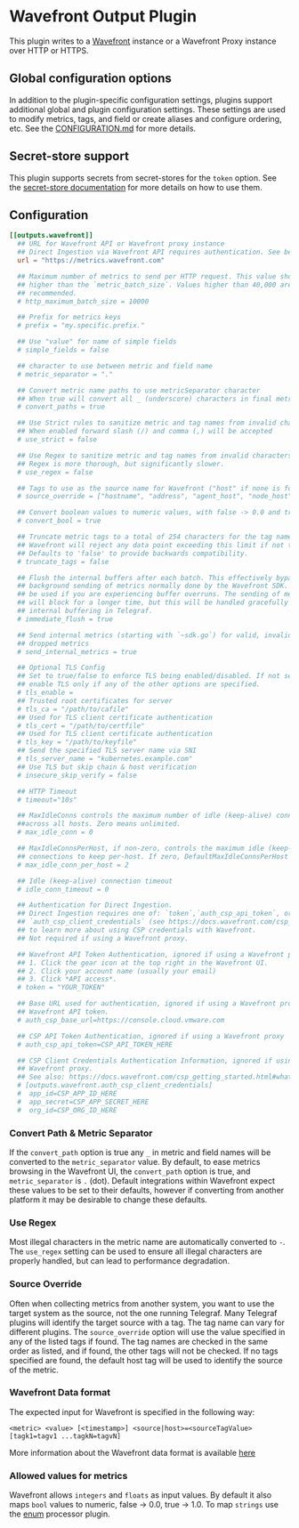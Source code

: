 # Wavefront Output Plugin

This plugin writes to a [Wavefront](https://www.wavefront.com) instance or a
Wavefront Proxy instance over HTTP or HTTPS.

## Global configuration options <!-- @/docs/includes/plugin_config.md -->

In addition to the plugin-specific configuration settings, plugins support
additional global and plugin configuration settings. These settings are used to
modify metrics, tags, and field or create aliases and configure ordering, etc.
See the [CONFIGURATION.md][CONFIGURATION.md] for more details.

[CONFIGURATION.md]: ../../../docs/CONFIGURATION.md#plugins

## Secret-store support

This plugin supports secrets from secret-stores for the `token` option.
See the [secret-store documentation][SECRETSTORE] for more details on how
to use them.

[SECRETSTORE]: ../../../docs/CONFIGURATION.md#secret-store-secrets

## Configuration

```toml @sample.conf
[[outputs.wavefront]]
  ## URL for Wavefront API or Wavefront proxy instance
  ## Direct Ingestion via Wavefront API requires authentication. See below.
  url = "https://metrics.wavefront.com"

  ## Maximum number of metrics to send per HTTP request. This value should be
  ## higher than the `metric_batch_size`. Values higher than 40,000 are not
  ## recommended.
  # http_maximum_batch_size = 10000

  ## Prefix for metrics keys
  # prefix = "my.specific.prefix."

  ## Use "value" for name of simple fields
  # simple_fields = false

  ## character to use between metric and field name
  # metric_separator = "."

  ## Convert metric name paths to use metricSeparator character
  ## When true will convert all _ (underscore) characters in final metric name.
  # convert_paths = true

  ## Use Strict rules to sanitize metric and tag names from invalid characters
  ## When enabled forward slash (/) and comma (,) will be accepted
  # use_strict = false

  ## Use Regex to sanitize metric and tag names from invalid characters
  ## Regex is more thorough, but significantly slower.
  # use_regex = false

  ## Tags to use as the source name for Wavefront ("host" if none is found)
  # source_override = ["hostname", "address", "agent_host", "node_host"]

  ## Convert boolean values to numeric values, with false -> 0.0 and true -> 1.0
  # convert_bool = true

  ## Truncate metric tags to a total of 254 characters for the tag name value
  ## Wavefront will reject any data point exceeding this limit if not truncated
  ## Defaults to 'false' to provide backwards compatibility.
  # truncate_tags = false

  ## Flush the internal buffers after each batch. This effectively bypasses the
  ## background sending of metrics normally done by the Wavefront SDK. This can
  ## be used if you are experiencing buffer overruns. The sending of metrics
  ## will block for a longer time, but this will be handled gracefully by
  ## internal buffering in Telegraf.
  # immediate_flush = true

  ## Send internal metrics (starting with `~sdk.go`) for valid, invalid, and
  ## dropped metrics
  # send_internal_metrics = true

  ## Optional TLS Config
  ## Set to true/false to enforce TLS being enabled/disabled. If not set,
  ## enable TLS only if any of the other options are specified.
  # tls_enable =
  ## Trusted root certificates for server
  # tls_ca = "/path/to/cafile"
  ## Used for TLS client certificate authentication
  # tls_cert = "/path/to/certfile"
  ## Used for TLS client certificate authentication
  # tls_key = "/path/to/keyfile"
  ## Send the specified TLS server name via SNI
  # tls_server_name = "kubernetes.example.com"
  ## Use TLS but skip chain & host verification
  # insecure_skip_verify = false

  ## HTTP Timeout
  # timeout="10s"

  ## MaxIdleConns controls the maximum number of idle (keep-alive) connections
  ##across all hosts. Zero means unlimited.
  # max_idle_conn = 0

  ## MaxIdleConnsPerHost, if non-zero, controls the maximum idle (keep-alive)
  ## connections to keep per-host. If zero, DefaultMaxIdleConnsPerHost is used.
  # max_idle_conn_per_host = 2

  ## Idle (keep-alive) connection timeout
  # idle_conn_timeout = 0

  ## Authentication for Direct Ingestion.
  ## Direct Ingestion requires one of: `token`,`auth_csp_api_token`, or
  ## `auth_csp_client_credentials` (see https://docs.wavefront.com/csp_getting_started.html)
  ## to learn more about using CSP credentials with Wavefront.
  ## Not required if using a Wavefront proxy.

  ## Wavefront API Token Authentication, ignored if using a Wavefront proxy
  ## 1. Click the gear icon at the top right in the Wavefront UI.
  ## 2. Click your account name (usually your email)
  ## 3. Click *API access*.
  # token = "YOUR_TOKEN"

  ## Base URL used for authentication, ignored if using a Wavefront proxy or a
  ## Wavefront API token.
  # auth_csp_base_url=https://console.cloud.vmware.com

  ## CSP API Token Authentication, ignored if using a Wavefront proxy
  # auth_csp_api_token=CSP_API_TOKEN_HERE

  ## CSP Client Credentials Authentication Information, ignored if using a
  ## Wavefront proxy.
  ## See also: https://docs.wavefront.com/csp_getting_started.html#whats-a-server-to-server-app
  # [outputs.wavefront.auth_csp_client_credentials]
  #  app_id=CSP_APP_ID_HERE
  #  app_secret=CSP_APP_SECRET_HERE
  #  org_id=CSP_ORG_ID_HERE
```

### Convert Path & Metric Separator

If the `convert_path` option is true any `_` in metric and field names will be
converted to the `metric_separator` value.  By default, to ease metrics browsing
in the Wavefront UI, the `convert_path` option is true, and `metric_separator`
is `.` (dot).  Default integrations within Wavefront expect these values to be
set to their defaults, however if converting from another platform it may be
desirable to change these defaults.

### Use Regex

Most illegal characters in the metric name are automatically converted to `-`.
The `use_regex` setting can be used to ensure all illegal characters are
properly handled, but can lead to performance degradation.

### Source Override

Often when collecting metrics from another system, you want to use the target
system as the source, not the one running Telegraf.  Many Telegraf plugins will
identify the target source with a tag. The tag name can vary for different
plugins. The `source_override` option will use the value specified in any of the
listed tags if found. The tag names are checked in the same order as listed, and
if found, the other tags will not be checked. If no tags specified are found,
the default host tag will be used to identify the source of the metric.

### Wavefront Data format

The expected input for Wavefront is specified in the following way:

```text
<metric> <value> [<timestamp>] <source|host>=<sourceTagValue> [tagk1=tagv1 ...tagkN=tagvN]
```

More information about the Wavefront data format is available
[here](https://community.wavefront.com/docs/DOC-1031)

### Allowed values for metrics

Wavefront allows `integers` and `floats` as input values.  By default it also
maps `bool` values to numeric, false -> 0.0, true -> 1.0.  To map `strings` use
the [enum](../../processors/enum) processor plugin.
